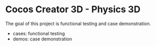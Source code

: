# Cocos Creator 3D - Physics 3D

The goal of this project is functional testing and case demonstration.

- cases: functional testing
- demos: case demonstration
